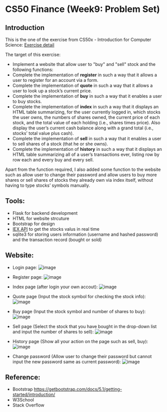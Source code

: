 # CS50 Finance (Week9: Problem Set)

## Introduction
This is the one of the exercise from CS50x - Introduction for Computer Science: <a href="https://cs50.harvard.edu/x/2021/psets/9/finance/">Exercise detail</a>

The target of this exercise:
<ul> 
  <li>Implement a website that allow user to "buy" and "sell" stock and the following functions:</li>
  <li>Complete the implementation of <b>register</b> in such a way that it allows a user to register for an account via a form.</li>
  <li>Complete the implementation of <b>quote</b> in such a way that it allows a user to look up a stock’s current price.</li>
  <li>Complete the implementation of <b>buy</b> in such a way that it enables a user to buy stocks.</li>
  <li>Complete the implementation of <b>index</b> in such a way that it displays an HTML table summarizing, for the user currently logged in, which stocks the user owns, the numbers of shares owned, the current price of each stock, and the total value of each holding (i.e., shares times price). Also display the user’s current cash balance along with a grand total (i.e., stocks’ total value plus cash).
  </li>
  <li>Complete the implementation of <b>sell</b> in such a way that it enables a user to sell shares of a stock (that he or she owns).</li>
  <li>Complete the implementation of <b>history</b> in such a way that it displays an HTML table summarizing all of a user’s transactions ever, listing row by row each and every buy and every sell.
  </li>
</ul>

Apart from the function required, I also added some function to the website such as allow user to change their password and allow users to buy more shares or sell shares of stocks they already own via index itself, without having to type stocks’ symbols manually.

## Tools:
- Flask for backend development
- HTML for website strcuture 
- Bootstrap for design
- <a href="https://iexcloud.io/">IEX API</a> to get the stocks valus in real time
- sqlite3 for storing users information (username and hashed password) and the transaction record (bought or sold)

## Website:
- Login page:
![image](https://user-images.githubusercontent.com/78290169/147714592-d4823736-11ad-450a-b210-29a6185d1825.png)

- Register page:
![image](https://user-images.githubusercontent.com/78290169/147714600-5cdaa2a6-07b3-43c6-9145-ccc22bdda35f.png)

- Index page (after login your own accout):
![image](https://user-images.githubusercontent.com/78290169/147714625-d0c55db0-b2a4-4580-82e3-c3831f005a0a.png)

- Quote page (Input the stock symbol for checking the stock info):
![image](https://user-images.githubusercontent.com/78290169/147714647-13237e35-7086-4283-9a39-87f5b95dce59.png)

- Buy page (Input the stock symbol and number of shares to buy):
![image](https://user-images.githubusercontent.com/78290169/147714669-2b86ce99-2355-4c30-9cfa-b90d39425783.png)

- Sell page (Select the stock that you have bought in the drop-down list and input the number of shares to sell):
![image](https://user-images.githubusercontent.com/78290169/147714696-bf31961f-c088-4ac1-a176-602e4b115441.png)

- History page (Show all your action on the page such as sell, buy):
![image](https://user-images.githubusercontent.com/78290169/147714709-0a236bf0-20af-446b-b98d-1deabffe9016.png)

- Change password (Allow user to change their password but cannot input the new password same as current password):
![image](https://user-images.githubusercontent.com/78290169/147714736-75e2526e-4512-4ce1-b848-cadadef408c0.png)

## Reference:
- Bootstrap https://getbootstrap.com/docs/5.1/getting-started/introduction/
- W3School
- Stack Overflow

